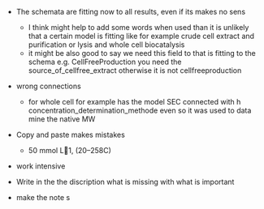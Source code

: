 - The schemata are fitting now to all results, even if its makes no sens
    - I think might help to add some words when used than it is unlikely that a certain model is fitting like for example crude cell extract and purification or lysis and whole cell biocatalysis
    - it might be also good to say we need this field to that is fitting to the schema e.g. CellFreeProduction you need the source_of_cellfree_extract otherwise it is not cellfreeproduction
-  wrong connections
    - for whole cell for example has the model SEC connected with h concentration_determination_methode even so it was used to data mine the native MW 
- Copy and paste makes mistakes 
    -  50 mmol L1, (20–258C)
- work intensive 

- Write in the the discription what is missing with what is important
- make the note s